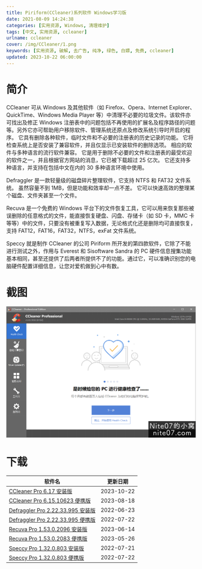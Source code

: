 ```yaml
---
title: Piriform(CCleaner)系列软件 Windows学习版
date: 2021-08-09 14:24:38
categories: [实用资源, Windows, 清理维护]
tags: [中文, 实用资源, ccleaner]
urlname: ccleaner
cover: /img/CCleaner/1.png
keywords: [实用资源, 破解, 去广告, 纯净, 绿色, 白嫖, 免费, ccleaner]
updated: 2023-10-22 06:00:00
---
```


# 简介

CCleaner 可从 Windows 及其他软件（如 Firefox、Opera、Internet Explorer、QuickTime、Windows Media Player 等）中清理不必要的垃圾文件。该软件亦可找出及修正 Windows 注册表中的问题包括不再使用的扩展名及程序路径的问题等。另外它亦可帮助用户移除软件、管理系统还原点及修改系统引导时开启的程序。
它具有删除各种软件，临时文件和不必要的注册表的历史记录的功能。 它将检查系统上是否安装了兼容软件，并且仅显示已安装软件的删除选项。 相应的软件与多种语言的流行软件兼容。
它是用于删除不必要的文件和注册表的最受欢迎的软件之一，并且根据官方网站的消息，它已被下载超过 25 亿次。 它还支持多种语言，并支持在包括中文在内的 30 多种语言环境中使用。

Defraggler 是一款轻量级的磁盘碎片整理软件，它支持 NTFS 和 FAT32 文件系统。 虽然容量不到 1MB，但是功能和效率却一点不差。 它可以快速高效的整理某个磁盘、文件夹甚至一个文件。

Recuva 是一个免费的 Windows 平台下的文件恢复工具，它可以用来恢复那些被误删除的任意格式的文件，能直接恢复硬盘、闪盘、存储卡（如 SD 卡，MMC 卡等等）中的文件，只要没有被重复写入数据，无论格式化还是删除均可直接恢复，支持 FAT12，FAT16，FAT32，NTFS，exFat 文件系统。

Speccy 就是制作 CCleaner 的公司 Piriform 所开发的第四款软件，它除了不能进行测试之外，作用与 Everest 和 Sisoftware Sandra 的 PC 硬件信息搜集功能基本相同，甚至还提供了后两者所提供不了的功能。通过它，可以准确识别您的电脑硬件配置详细信息，让您对爱机做到心中有数。

# 截图

![](/img/CCleaner/2.png)

# 下载

| 软件名                                                                                                      | 更新日期   |
| ----------------------------------------------------------------------------------------------------------- | ---------- |
| [CCleaner Pro 6.17 安装版](/download/index.html?f=CCleaner-Professional-Plus-6.17.zip)               | 2023-10-22 |
| [CCleaner Pro 6.15.10623 便携版](/download/index.html?f=CCleaner-Pro-6.15.10623-Portable.zip)               | 2023-08-18 |
| [Defraggler Pro 2.22.33.995 安装版](/download/index.html?f=Defraggler-Professional_2.22.33.995.7z)          | 2022-06-23 |
| [Defraggler Pro 2.22.33.995 便携版](/download/index.html?f=Defraggler-Professional_2.22.33.995_Portable.7z) | 2022-07-22 |
| [Recuva Pro 1.53.0.2096 安装版](/download/index.html?f=Recuva-Professional-1.53.2096.zip)                   | 2023-06-14 |
| [Recuva Pro 1.53.0.2083 便携版](/download/index.html?f=Recuva-Professional-1.53.2095-Portable.zip)          | 2023-05-26 |
| [Speccy Pro 1.32.0.803 安装版](/download/index.html?f=Speccy-Professional_1.32.0.803.7z)                    | 2022-07-21 |
| [Speccy Pro 1.32.0.803 便携版](/download/index.html?f=Speccy-Professional_1.32.0.803_Portable.7z)           | 2022-07-22 |
